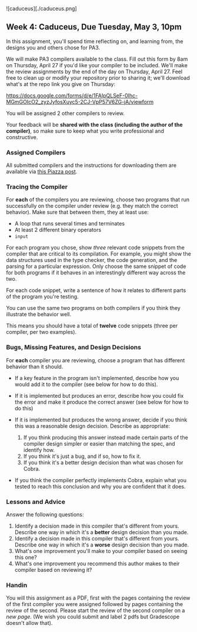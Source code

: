 ![caduceus][./caduceus.png]

## Week 4: Caduceus, Due Tuesday, May 3, 10pm

In this assignment, you'll spend time reflecting on, and learning from, the
designs you and others chose for PA3.

We will make PA3 compilers available to the class. Fill out this form by 8am on
Thursday, April 27 if you'd like your compiler to be included. We'll make the
review assignments by the end of the day on Thursday, April 27. Feel free to
clean up or modify your repository prior to sharing it; we'll download what's
at the repo link you give on Thursday:

<https://docs.google.com/forms/d/e/1FAIpQLSeF-0Ihc-MGmGOIcO2_zyzJyfosXuyc5-2CJ-VpP57V6ZG-jA/viewform>

You will be assigned 2 other compilers to review.

Your feedback will be **shared with the class (including the author of the
compiler)**, so make sure to keep what you write professional and
constructive.

### Assigned Compilers

All submitted compilers and the instructions for downloading them are available
via [this Piazza post](https://piazza.com/class/l19qaxisql23rt?cid=228).

### Tracing the Compiler

For **each** of the compilers you are reviewing, choose two programs that run
successfully on the compiler under review (e.g. they match the correct
behavior). Make sure that between them, they at least use:

  - A loop that runs several times and terminates
  - At least 2 different binary operators
  - `input`

For each program you chose, show _three_ relevant code snippets from the
compiler that are critical to its compilation. For example, you might
show the data structures used in the type checker, the code generation,
and the parsing for a particular expression. Only choose the same snippet
of code for both programs if it behaves in an interestingly different way
across the two.

For each code snippet, write a sentence of how it relates to different parts
of the program you're testing.

You can use the same two programs on both compilers if you think they
illustrate the behavior well.

This means you should have a total of **twelve** code snippets (three per
compiler, per two examples).

### Bugs, Missing Features, and Design Decisions

For **each** compiler you are reviewing, choose a program that has different
behavior than it should.

- If a key feature in the program isn't implemented, describe how you would
add it to the compiler (see below for how to do this).
- If it is implemented but produces an error, describe how you could fix the
error and make it produce the correct answer (see below for how to do
this)
- If it is implemented but produces the wrong answer, decide if you
think this was a reasonable design decision. Describe as appropriate:

  1. If you think producing this answer instead made certain parts of the
  compiler design simpler or easier than matching the spec, and identify how.
  3. If you think it's just a bug, and if so, how to fix it.
  4. If you think it's a better design decision than what was chosen for Cobra.
- If you think the compiler perfectly implements Cobra,
explain what you tested to reach this conclusion and why you are confident
that it does.

### Lessons and Advice

Answer the following questions:

1. Identify a decision made in this compiler that's different from yours.
Describe one way in which it's a **better** design decision than you made.
1. Identify a decision made in this compiler that's different from yours.
Describe one way in which it's a **worse** design decision than you made.
1. What's one improvement you'll make to your compiler based on seeing this
one?
1. What's one improvement you recommend this author makes to their compiler
based on reviewing it?

### Handin

You will this assignment as a PDF, first with the pages containing the review
of the first compiler you were assigned followed by pages containing the review
of the second. Please start the review of the second compiler on a *new page*.
(We wish you could submit and label 2 pdfs but Gradescope doesn't allow that).


